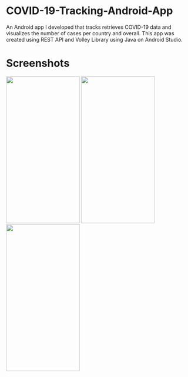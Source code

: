 # COVID-19-Tracking-Android-App
An Android app I developed that tracks retrieves COVID-19 data and visualizes the number of cases per country and overall. This app was created using REST API and Volley Library using Java on Android Studio.

# Screenshots 
<p float="left">
<img src="https://github.com/sharjilm10/COVID-19Tracker/blob/master/image1.png" width="200" height="400" />
<img src="https://github.com/sharjilm10/COVID-19Tracker/blob/master/image2.png" width="200" height="400" />
<img src="https://github.com/sharjilm10/COVID-19Tracker/blob/master/image3.png" width="200" height="400" />
</p>
